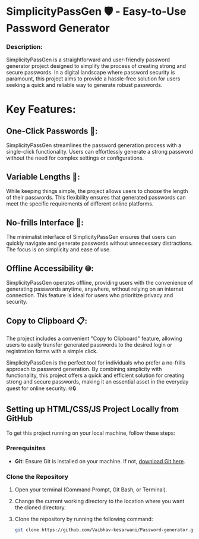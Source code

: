 # SimplicityPassGen 🛡️ - Easy-to-Use Password Generator

### Description:

SimplicityPassGen is a straightforward and user-friendly password generator project designed to simplify the process of creating strong and secure passwords. In a digital landscape where password security is paramount, this project aims to provide a hassle-free solution for users seeking a quick and reliable way to generate robust passwords.

# Key Features:

## One-Click Passwords 🚀:
SimplicityPassGen streamlines the password generation process with a single-click functionality. Users can effortlessly generate a strong password without the need for complex settings or configurations.

## Variable Lengths 🔢:
While keeping things simple, the project allows users to choose the length of their passwords. This flexibility ensures that generated passwords can meet the specific requirements of different online platforms.

## No-frills Interface 🎨:
The minimalist interface of SimplicityPassGen ensures that users can quickly navigate and generate passwords without unnecessary distractions. The focus is on simplicity and ease of use.

## Offline Accessibility 🌐:
SimplicityPassGen operates offline, providing users with the convenience of generating passwords anytime, anywhere, without relying on an internet connection. This feature is ideal for users who prioritize privacy and security.

## Copy to Clipboard 📋:
The project includes a convenient "Copy to Clipboard" feature, allowing users to easily transfer generated passwords to the desired login or registration forms with a simple click.

SimplicityPassGen is the perfect tool for individuals who prefer a no-frills approach to password generation. By combining simplicity with functionality, this project offers a quick and efficient solution for creating strong and secure passwords, making it an essential asset in the everyday quest for online security. 🌐🔒

## Setting up HTML/CSS/JS Project Locally from GitHub

To get this project running on your local machine, follow these steps:

### Prerequisites

- **Git**: Ensure Git is installed on your machine. If not, [download Git here](https://git-scm.com/downloads).

### Clone the Repository

1. Open your terminal (Command Prompt, Git Bash, or Terminal).
2. Change the current working directory to the location where you want the cloned directory.
3. Clone the repository by running the following command:

   ```bash
   git clone https://github.com/Vaibhav-kesarwani/Password-generator.git
